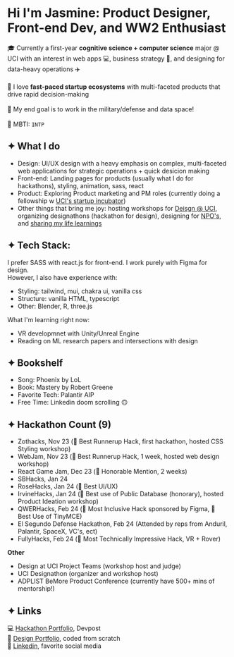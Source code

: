 # Hi I'm Jasmine: Product Designer, Front-end Dev, and WW2 Enthusiast #

🎓 Currently a first-year **cognitive science + computer science** major @ UCI with an interest in web apps 💻, business strategy 💼, and designing for data-heavy operations ✈️
<br><br>
🐇 I love **fast-paced startup ecosystems** with multi-faceted products that drive rapid decision-making
<br><br>
🚀 My end goal is to work in the military/defense and data space!
<br><br>
🧠 MBTI: `INTP`



## ✦ What I do ##

* Design: UI/UX design with a heavy emphasis on complex, multi-faceted web applications for strategic operations + quick desicion making
* Front-end: Landing pages for products (usually what I do for hackathons), styling, animation, sass, react
* Product: Exploring Product marketing and PM roles (currently doing a fellowship w [UCI's startup incubator](https://www.productuci.com/))
* Other things that bring me joy: hosting workshops for [Deisgn @ UCI](https://designatuci.com/), organizing designathons (hackathon for design), designing for [NPO's](https://www.developforgood.org/), and [sharing my life learnings](https://jaslavie.github.io/voicewise/)




## ✦ Tech Stack: ##

I prefer SASS with react.js for front-end. I work purely with Figma for design.
<br>
However, I also have experience with:
* Styling: tailwind, mui, chakra ui, vanilla css
* Structure: vanilla HTML, typescript
* Other: Blender, R, three.js

What I'm learning right now:
* VR developmnet with Unity/Unreal Engine
* Reading on ML research papers and intersections with design


## ✦ Bookshelf ##
* Song: Phoenix by LoL
* Book: Mastery by Robert Greene
* Favorite Tech: Palantir AIP
* Free Time: Linkedin doom scrolling 🙃


## ✦ Hackathon Count (9) ##
* Zothacks, Nov 23 (🏅 Best Runnerup Hack, first hackathon, hosted CSS Styling workshop)
* WebJam, Nov 23 (🏅 Best Runnerup Hack, 1 week, hosted web design workshop)
* React Game Jam, Dec 23 (🏅 Honorable Mention, 2 weeks)
* SBHacks, Jan 24
* RoseHacks, Jan 24 (🏅 Best UI/UX)
* IrvineHacks, Jan 24 (🏅 Best use of Public Database (honorary), hosted Product Ideation workshop)
* QWERHacks, Feb 24 (🏅 Most Inclusive Hack sponsored by Figma, 🏅 Best Use of TinyMCE)
* El Segundo Defense Hackathon, Feb 24 (Attended by reps from Anduril, Palantir, SpaceX, VC's, ect)
* FullyHacks, Feb 24 (🏅 Most Technically Impressive Hack, VR + Rover)

**Other**
* Design at UCI Project Teams (workshop host and judge)
* UCI Designathon (organizer and workshop host)
* ADPLIST BeMore Product Conference (currently have 500+ mins of mentorship!)

## ✦ Links ##
💻 [Hackathon Portfolio](https://devpost.com/jaslavie), Devpost
<br>
🎨 [Design Portfolio](https://jaslavie.com), coded from scratch
<br>
🧳 [Linkedin](https://linkedin.com/in/jaslavie), favorite social media
<!--


- 🔭 I’m currently working on ...
- 🌱 I’m currently learning ...
- 👯 I’m looking to collaborate on ...
- 🤔 I’m looking for help with ...
- 💬 Ask me about ...
- 📫 How to reach me: ...
- 😄 Pronouns: ...
- ⚡ Fun fact: ...
-->
